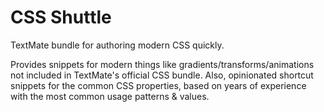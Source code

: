 # CSS Shuttle

TextMate bundle for authoring modern CSS quickly.

Provides snippets for modern things like gradients/transforms/animations not included in TextMate's official CSS bundle. Also, opinionated shortcut snippets for the common CSS properties, based on years of experience with the most common usage patterns & values.